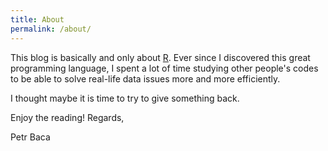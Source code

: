 ```yaml
---
title: About
permalink: /about/
---
```


This blog is basically and only about [R](https://www.r-project.org/). Ever since I discovered this great programming language, I spent a lot of time studying other people's codes to be able to solve real-life data issues more and more efficiently.

I thought maybe it is time to try to give something back.

Enjoy the reading! Regards,

Petr Baca

